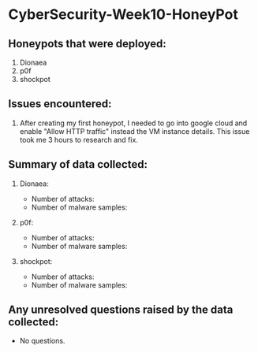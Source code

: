 # CyberSecurity-Week10-HoneyPot

## Honeypots that were deployed:
  
  1) Dionaea
  2) p0f
  3) shockpot
  
## Issues encountered:
  
  1) After creating my first honeypot, I needed to go into google cloud and enable "Allow HTTP traffic" instead the VM instance details. This issue took me 3 hours to research and fix.
  
## Summary of data collected:

  1) Dionaea:
     - Number of attacks: 
     - Number of malware samples:

  2) p0f:
     - Number of attacks: 
     - Number of malware samples:
     
  3) shockpot:
     - Number of attacks: 
     - Number of malware samples:

## Any unresolved questions raised by the data collected:

  - No questions.
